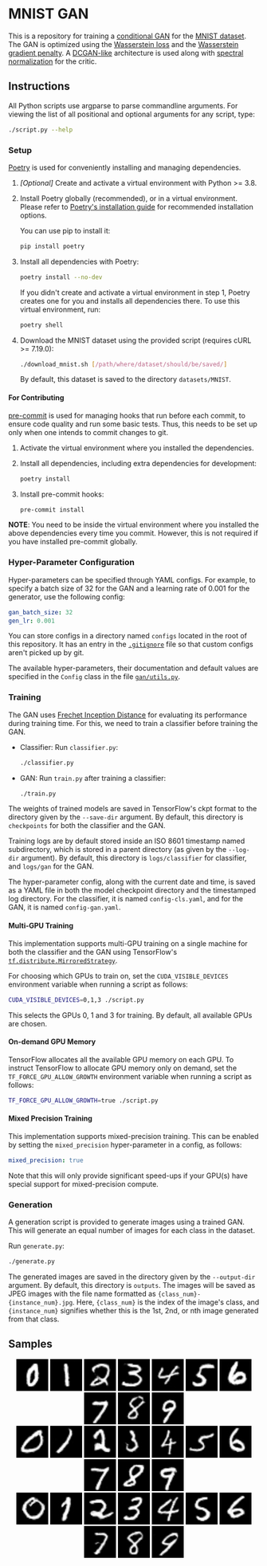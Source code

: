 # MNIST GAN

This is a repository for training a [conditional GAN](https://arxiv.org/abs/1411.1784) for the [MNIST dataset](yann.lecun.com/exdb/mnist/).
The GAN is optimized using the [Wasserstein loss](https://arxiv.org/abs/1701.07875) and the [Wasserstein gradient penalty](https://arxiv.org/abs/1704.00028).
A [DCGAN-like](https://arxiv.org/abs/1511.06434) architecture is used along with [spectral normalization](https://arxiv.org/abs/1802.05957) for the critic.

## Instructions

All Python scripts use argparse to parse commandline arguments.
For viewing the list of all positional and optional arguments for any script, type:
```sh
./script.py --help
```

### Setup
[Poetry](https://python-poetry.org/) is used for conveniently installing and managing dependencies.

1. *[Optional]* Create and activate a virtual environment with Python >= 3.8.

2. Install Poetry globally (recommended), or in a virtual environment.
    Please refer to [Poetry's installation guide](https://python-poetry.org/docs/#installation) for recommended installation options.

    You can use pip to install it:
    ```sh
    pip install poetry
    ```

3. Install all dependencies with Poetry:
    ```sh
    poetry install --no-dev
    ```

    If you didn't create and activate a virtual environment in step 1, Poetry creates one for you and installs all dependencies there.
    To use this virtual environment, run:
    ```sh
    poetry shell
    ```

4. Download the MNIST dataset using the provided script (requires cURL >= 7.19.0):
    ```sh
    ./download_mnist.sh [/path/where/dataset/should/be/saved/]
    ```

    By default, this dataset is saved to the directory `datasets/MNIST`.

#### For Contributing
[pre-commit](https://pre-commit.com/) is used for managing hooks that run before each commit, to ensure code quality and run some basic tests.
Thus, this needs to be set up only when one intends to commit changes to git.

1. Activate the virtual environment where you installed the dependencies.

2. Install all dependencies, including extra dependencies for development:
    ```sh
    poetry install
    ```

3. Install pre-commit hooks:
    ```sh
    pre-commit install
    ```

**NOTE**: You need to be inside the virtual environment where you installed the above dependencies every time you commit.
However, this is not required if you have installed pre-commit globally.

### Hyper-Parameter Configuration
Hyper-parameters can be specified through YAML configs.
For example, to specify a batch size of 32 for the GAN and a learning rate of 0.001 for the generator, use the following config:
```yaml
gan_batch_size: 32
gen_lr: 0.001
```

You can store configs in a directory named `configs` located in the root of this repository.
It has an entry in the [`.gitignore`](./.gitignore) file so that custom configs aren't picked up by git.

The available hyper-parameters, their documentation and default values are specified in the `Config` class in the file [`gan/utils.py`](./gan/utils.py).

### Training
The GAN uses [Frechet Inception Distance](https://arxiv.org/abs/1706.08500) for evaluating its performance during training time.
For this, we need to train a classifier before training the GAN.

* Classifier: Run `classifier.py`:
    ```sh
    ./classifier.py
    ```

* GAN: Run `train.py` after training a classifier:
    ```sh
    ./train.py
    ```

The weights of trained models are saved in TensorFlow's ckpt format to the directory given by the `--save-dir` argument.
By default, this directory is `checkpoints` for both the classifier and the GAN.

Training logs are by default stored inside an ISO 8601 timestamp named subdirectory, which is stored in a parent directory (as given by the `--log-dir` argument).
By default, this directory is `logs/classifier` for classifier, and `logs/gan` for the GAN.

The hyper-parameter config, along with the current date and time, is saved as a YAML file in both the model checkpoint directory and the timestamped log directory.
For the classifier, it is named `config-cls.yaml`, and for the GAN, it is named `config-gan.yaml`.

#### Multi-GPU Training
This implementation supports multi-GPU training on a single machine for both the classifier and the GAN using TensorFlow's [`tf.distribute.MirroredStrategy`](https://www.tensorflow.org/tutorials/distribute/custom_training#create_a_strategy_to_distribute_the_variables_and_the_graph).

For choosing which GPUs to train on, set the `CUDA_VISIBLE_DEVICES` environment variable when running a script as follows:
```sh
CUDA_VISIBLE_DEVICES=0,1,3 ./script.py
```
This selects the GPUs 0, 1 and 3 for training.
By default, all available GPUs are chosen.

#### On-demand GPU Memory
TensorFlow allocates all the available GPU memory on each GPU.
To instruct TensorFlow to allocate GPU memory only on demand, set the `TF_FORCE_GPU_ALLOW_GROWTH` environment variable when running a script as follows:
```sh
TF_FORCE_GPU_ALLOW_GROWTH=true ./script.py
```

#### Mixed Precision Training
This implementation supports mixed-precision training.
This can be enabled by setting the `mixed_precision` hyper-parameter in a config, as follows:
```yaml
mixed_precision: true
```

Note that this will only provide significant speed-ups if your GPU(s) have special support for mixed-precision compute.

### Generation
A generation script is provided to generate images using a trained GAN.
This will generate an equal number of images for each class in the dataset.

Run `generate.py`:
```sh
./generate.py
```
The generated images are saved in the directory given by the `--output-dir` argument.
By default, this directory is `outputs`.
The images will be saved as JPEG images with the file name formatted as `{class_num}-{instance_num}.jpg`.
Here, `{class_num}` is the index of the image's class, and `{instance_num}` signifies whether this is the 1st, 2nd, or nth image generated from that class.

## Samples
<p align="center">
    <img src="images/0-1.jpg" alt="sample 0"> <img src="images/1-1.jpg" alt="sample 1"> <img src="images/2-1.jpg" alt="sample 2"> <img src="images/3-1.jpg" alt="sample 3"> <img src="images/4-1.jpg" alt="sample 4"> <img src="images/5-1.jpg" alt="sample 5"> <img src="images/6-1.jpg" alt="sample 6"> <img src="images/7-1.jpg" alt="sample 7"> <img src="images/8-1.jpg" alt="sample 8"> <img src="images/9-1.jpg" alt="sample 9">
    <br>
    <img src="images/0-2.jpg" alt="sample 0"> <img src="images/1-2.jpg" alt="sample 1"> <img src="images/2-2.jpg" alt="sample 2"> <img src="images/3-2.jpg" alt="sample 3"> <img src="images/4-2.jpg" alt="sample 4"> <img src="images/5-2.jpg" alt="sample 5"> <img src="images/6-2.jpg" alt="sample 6"> <img src="images/7-2.jpg" alt="sample 7"> <img src="images/8-2.jpg" alt="sample 8"> <img src="images/9-2.jpg" alt="sample 9">
    <br>
    <img src="images/0-3.jpg" alt="sample 0"> <img src="images/1-3.jpg" alt="sample 1"> <img src="images/2-3.jpg" alt="sample 2"> <img src="images/3-3.jpg" alt="sample 3"> <img src="images/4-3.jpg" alt="sample 4"> <img src="images/5-3.jpg" alt="sample 5"> <img src="images/6-3.jpg" alt="sample 6"> <img src="images/7-3.jpg" alt="sample 7"> <img src="images/8-3.jpg" alt="sample 8"> <img src="images/9-3.jpg" alt="sample 9">
</p>
